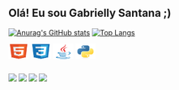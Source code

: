   ## Olá! Eu sou Gabrielly Santana ;) 
 
[![Anurag's GitHub stats](https://github-readme-stats.vercel.app/api?username=Gabix008&show_icons=true&theme=radical)](https://github.com/Gabix008/github-readme-stats)
[![Top Langs](https://github-readme-stats.vercel.app/api/top-langs/?username=Gabix008&layout=compact&show_icons=true&theme=radical)](https://github.com/Gabix008/github-readme-stats)

<div>
 <img align="center" alt="Gabix-HTML" height="30" width="40" src="https://raw.githubusercontent.com/devicons/devicon/master/icons/html5/html5-original.svg">
 <img align="center" alt="Gabix-CSS" height="30" width="40" src="https://raw.githubusercontent.com/devicons/devicon/master/icons/css3/css3-original.svg">
 <img align="center" alt="Gabix-JAVA" height="30" width="40" src="https://github.com/devicons/devicon/blob/master/icons/java/java-original.svg">
 <img align="center" alt="Gabix-Python" height="30" width="40" src="https://raw.githubusercontent.com/devicons/devicon/master/icons/python/python-original.svg">
 </div>
 
##
  <a href="https://instagram.com/gabri3llysantana" target="_blank"><img src="https://img.shields.io/badge/-Instagram-%23E4405F?style=for-the-badge&logo=instagram&logoColor=white" target="_blank"></a>
  <a href="https://discord.gg/gabix#8120" target="_blank"><img src="https://img.shields.io/badge/Discord-7289DA?style=for-the-badge&logo=discord&logoColor=white" target="_blank"></a> 
  <a href = "mailto: gabriellysantana583@gmail.com"><img src="https://img.shields.io/badge/-Gmail-%23333?style=for-the-badge&logo=gmail&logoColor=white" target="_blank"></a>
  <a href="https://linkedin.com/in/gabriellysbarbosa" target="_blank"><img src="https://img.shields.io/badge/-LinkedIn-%230077B5?style=for-the-badge&logo=linkedin&logoColor=white" target="_blank"></a>
  
